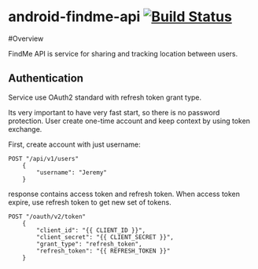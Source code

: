 android-findme-api [![Build Status](https://travis-ci.org/ertrzyiks/android-findme-api.svg?branch=master)](https://travis-ci.org/ertrzyiks/android-findme-api)
==================

#Overview

FindMe API is service for sharing and tracking location between users. 

## Authentication

Service use OAuth2 standard with refresh token grant type.

Its very important to have very fast start, so there is no password protection. User create one-time account and keep 
context by using token exchange.

First, create account with just username:

    POST "/api/v1/users"
        {
            "username": "Jeremy"
        }

response contains access token and refresh token. When access token expire, use refresh token to get new set of tokens.

    POST "/oauth/v2/token"
        {
            "client_id": "{{ CLIENT_ID }}",
            "client_secret": "{{ CLIENT_SECRET }}",
            "grant_type": "refresh_token",
            "refresh_token": "{{ REFRESH_TOKEN }}"
        }

